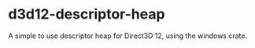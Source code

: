 # d3d12-descriptor-heap

A simple to use descriptor heap for Direct3D 12, using the windows crate.

